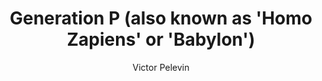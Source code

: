 ---
title: "Generation P (also known as 'Homo Zapiens' or 'Babylon')"
author:
- Victor Pelevin
year: 1999
goodreads: "337672"
rating: 5
tags:
- Fiction
---